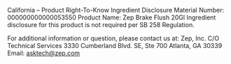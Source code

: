  
 
 
California – Product Right-To-Know Ingredient Disclosure 
Material Number: 000000000000053550 
Product Name: Zep Brake Flush 20Gl 
Ingredient disclosure for this product is not required per SB 258 Regulation. 
 
For additional information or question, please contact us at: 
Zep, Inc. 
C/O Technical Services 
3330 Cumberland Blvd. SE, Ste 700 
Atlanta, GA 30339 
Email: asktech@zep.com 
 
 
 
 
